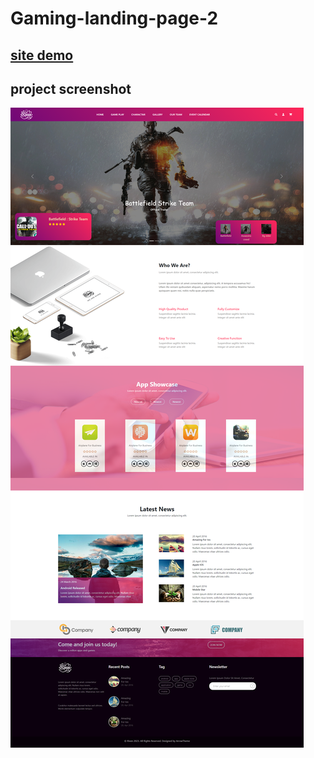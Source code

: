 # Gaming-landing-page-2

## [site demo](https://khalilhasan23.github.io/Gaming-landing-page-2/)


## project screenshot
![](https://github.com/khalilhasan23/Gaming-landing-page-2/blob/main/screenshot.png)
